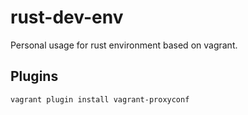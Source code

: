 # rust-dev-env
Personal usage for rust environment based on vagrant.
## Plugins 
```
vagrant plugin install vagrant-proxyconf
```